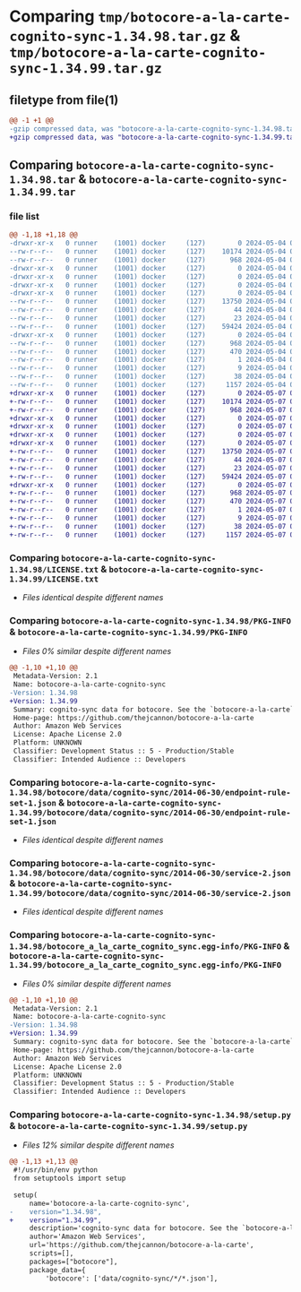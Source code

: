 # Comparing `tmp/botocore-a-la-carte-cognito-sync-1.34.98.tar.gz` & `tmp/botocore-a-la-carte-cognito-sync-1.34.99.tar.gz`

## filetype from file(1)

```diff
@@ -1 +1 @@
-gzip compressed data, was "botocore-a-la-carte-cognito-sync-1.34.98.tar", last modified: Sat May  4 01:01:17 2024, max compression
+gzip compressed data, was "botocore-a-la-carte-cognito-sync-1.34.99.tar", last modified: Tue May  7 01:02:19 2024, max compression
```

## Comparing `botocore-a-la-carte-cognito-sync-1.34.98.tar` & `botocore-a-la-carte-cognito-sync-1.34.99.tar`

### file list

```diff
@@ -1,18 +1,18 @@
-drwxr-xr-x   0 runner    (1001) docker     (127)        0 2024-05-04 01:01:17.738062 botocore-a-la-carte-cognito-sync-1.34.98/
--rw-r--r--   0 runner    (1001) docker     (127)    10174 2024-05-04 01:01:17.000000 botocore-a-la-carte-cognito-sync-1.34.98/LICENSE.txt
--rw-r--r--   0 runner    (1001) docker     (127)      968 2024-05-04 01:01:17.738062 botocore-a-la-carte-cognito-sync-1.34.98/PKG-INFO
-drwxr-xr-x   0 runner    (1001) docker     (127)        0 2024-05-04 01:01:17.734063 botocore-a-la-carte-cognito-sync-1.34.98/botocore/
-drwxr-xr-x   0 runner    (1001) docker     (127)        0 2024-05-04 01:01:17.734063 botocore-a-la-carte-cognito-sync-1.34.98/botocore/data/
-drwxr-xr-x   0 runner    (1001) docker     (127)        0 2024-05-04 01:01:17.734063 botocore-a-la-carte-cognito-sync-1.34.98/botocore/data/cognito-sync/
-drwxr-xr-x   0 runner    (1001) docker     (127)        0 2024-05-04 01:01:17.738062 botocore-a-la-carte-cognito-sync-1.34.98/botocore/data/cognito-sync/2014-06-30/
--rw-r--r--   0 runner    (1001) docker     (127)    13750 2024-05-04 01:01:11.000000 botocore-a-la-carte-cognito-sync-1.34.98/botocore/data/cognito-sync/2014-06-30/endpoint-rule-set-1.json
--rw-r--r--   0 runner    (1001) docker     (127)       44 2024-05-04 01:01:11.000000 botocore-a-la-carte-cognito-sync-1.34.98/botocore/data/cognito-sync/2014-06-30/examples-1.json
--rw-r--r--   0 runner    (1001) docker     (127)       23 2024-05-04 01:01:11.000000 botocore-a-la-carte-cognito-sync-1.34.98/botocore/data/cognito-sync/2014-06-30/paginators-1.json
--rw-r--r--   0 runner    (1001) docker     (127)    59424 2024-05-04 01:01:11.000000 botocore-a-la-carte-cognito-sync-1.34.98/botocore/data/cognito-sync/2014-06-30/service-2.json
-drwxr-xr-x   0 runner    (1001) docker     (127)        0 2024-05-04 01:01:17.738062 botocore-a-la-carte-cognito-sync-1.34.98/botocore_a_la_carte_cognito_sync.egg-info/
--rw-r--r--   0 runner    (1001) docker     (127)      968 2024-05-04 01:01:17.000000 botocore-a-la-carte-cognito-sync-1.34.98/botocore_a_la_carte_cognito_sync.egg-info/PKG-INFO
--rw-r--r--   0 runner    (1001) docker     (127)      470 2024-05-04 01:01:17.000000 botocore-a-la-carte-cognito-sync-1.34.98/botocore_a_la_carte_cognito_sync.egg-info/SOURCES.txt
--rw-r--r--   0 runner    (1001) docker     (127)        1 2024-05-04 01:01:17.000000 botocore-a-la-carte-cognito-sync-1.34.98/botocore_a_la_carte_cognito_sync.egg-info/dependency_links.txt
--rw-r--r--   0 runner    (1001) docker     (127)        9 2024-05-04 01:01:17.000000 botocore-a-la-carte-cognito-sync-1.34.98/botocore_a_la_carte_cognito_sync.egg-info/top_level.txt
--rw-r--r--   0 runner    (1001) docker     (127)       38 2024-05-04 01:01:17.738062 botocore-a-la-carte-cognito-sync-1.34.98/setup.cfg
--rw-r--r--   0 runner    (1001) docker     (127)     1157 2024-05-04 01:01:17.000000 botocore-a-la-carte-cognito-sync-1.34.98/setup.py
+drwxr-xr-x   0 runner    (1001) docker     (127)        0 2024-05-07 01:02:19.848096 botocore-a-la-carte-cognito-sync-1.34.99/
+-rw-r--r--   0 runner    (1001) docker     (127)    10174 2024-05-07 01:02:19.000000 botocore-a-la-carte-cognito-sync-1.34.99/LICENSE.txt
+-rw-r--r--   0 runner    (1001) docker     (127)      968 2024-05-07 01:02:19.848096 botocore-a-la-carte-cognito-sync-1.34.99/PKG-INFO
+drwxr-xr-x   0 runner    (1001) docker     (127)        0 2024-05-07 01:02:19.848096 botocore-a-la-carte-cognito-sync-1.34.99/botocore/
+drwxr-xr-x   0 runner    (1001) docker     (127)        0 2024-05-07 01:02:19.848096 botocore-a-la-carte-cognito-sync-1.34.99/botocore/data/
+drwxr-xr-x   0 runner    (1001) docker     (127)        0 2024-05-07 01:02:19.848096 botocore-a-la-carte-cognito-sync-1.34.99/botocore/data/cognito-sync/
+drwxr-xr-x   0 runner    (1001) docker     (127)        0 2024-05-07 01:02:19.848096 botocore-a-la-carte-cognito-sync-1.34.99/botocore/data/cognito-sync/2014-06-30/
+-rw-r--r--   0 runner    (1001) docker     (127)    13750 2024-05-07 01:02:10.000000 botocore-a-la-carte-cognito-sync-1.34.99/botocore/data/cognito-sync/2014-06-30/endpoint-rule-set-1.json
+-rw-r--r--   0 runner    (1001) docker     (127)       44 2024-05-07 01:02:10.000000 botocore-a-la-carte-cognito-sync-1.34.99/botocore/data/cognito-sync/2014-06-30/examples-1.json
+-rw-r--r--   0 runner    (1001) docker     (127)       23 2024-05-07 01:02:10.000000 botocore-a-la-carte-cognito-sync-1.34.99/botocore/data/cognito-sync/2014-06-30/paginators-1.json
+-rw-r--r--   0 runner    (1001) docker     (127)    59424 2024-05-07 01:02:10.000000 botocore-a-la-carte-cognito-sync-1.34.99/botocore/data/cognito-sync/2014-06-30/service-2.json
+drwxr-xr-x   0 runner    (1001) docker     (127)        0 2024-05-07 01:02:19.848096 botocore-a-la-carte-cognito-sync-1.34.99/botocore_a_la_carte_cognito_sync.egg-info/
+-rw-r--r--   0 runner    (1001) docker     (127)      968 2024-05-07 01:02:19.000000 botocore-a-la-carte-cognito-sync-1.34.99/botocore_a_la_carte_cognito_sync.egg-info/PKG-INFO
+-rw-r--r--   0 runner    (1001) docker     (127)      470 2024-05-07 01:02:19.000000 botocore-a-la-carte-cognito-sync-1.34.99/botocore_a_la_carte_cognito_sync.egg-info/SOURCES.txt
+-rw-r--r--   0 runner    (1001) docker     (127)        1 2024-05-07 01:02:19.000000 botocore-a-la-carte-cognito-sync-1.34.99/botocore_a_la_carte_cognito_sync.egg-info/dependency_links.txt
+-rw-r--r--   0 runner    (1001) docker     (127)        9 2024-05-07 01:02:19.000000 botocore-a-la-carte-cognito-sync-1.34.99/botocore_a_la_carte_cognito_sync.egg-info/top_level.txt
+-rw-r--r--   0 runner    (1001) docker     (127)       38 2024-05-07 01:02:19.848096 botocore-a-la-carte-cognito-sync-1.34.99/setup.cfg
+-rw-r--r--   0 runner    (1001) docker     (127)     1157 2024-05-07 01:02:19.000000 botocore-a-la-carte-cognito-sync-1.34.99/setup.py
```

### Comparing `botocore-a-la-carte-cognito-sync-1.34.98/LICENSE.txt` & `botocore-a-la-carte-cognito-sync-1.34.99/LICENSE.txt`

 * *Files identical despite different names*

### Comparing `botocore-a-la-carte-cognito-sync-1.34.98/PKG-INFO` & `botocore-a-la-carte-cognito-sync-1.34.99/PKG-INFO`

 * *Files 0% similar despite different names*

```diff
@@ -1,10 +1,10 @@
 Metadata-Version: 2.1
 Name: botocore-a-la-carte-cognito-sync
-Version: 1.34.98
+Version: 1.34.99
 Summary: cognito-sync data for botocore. See the `botocore-a-la-carte` package for more info.
 Home-page: https://github.com/thejcannon/botocore-a-la-carte
 Author: Amazon Web Services
 License: Apache License 2.0
 Platform: UNKNOWN
 Classifier: Development Status :: 5 - Production/Stable
 Classifier: Intended Audience :: Developers
```

### Comparing `botocore-a-la-carte-cognito-sync-1.34.98/botocore/data/cognito-sync/2014-06-30/endpoint-rule-set-1.json` & `botocore-a-la-carte-cognito-sync-1.34.99/botocore/data/cognito-sync/2014-06-30/endpoint-rule-set-1.json`

 * *Files identical despite different names*

### Comparing `botocore-a-la-carte-cognito-sync-1.34.98/botocore/data/cognito-sync/2014-06-30/service-2.json` & `botocore-a-la-carte-cognito-sync-1.34.99/botocore/data/cognito-sync/2014-06-30/service-2.json`

 * *Files identical despite different names*

### Comparing `botocore-a-la-carte-cognito-sync-1.34.98/botocore_a_la_carte_cognito_sync.egg-info/PKG-INFO` & `botocore-a-la-carte-cognito-sync-1.34.99/botocore_a_la_carte_cognito_sync.egg-info/PKG-INFO`

 * *Files 0% similar despite different names*

```diff
@@ -1,10 +1,10 @@
 Metadata-Version: 2.1
 Name: botocore-a-la-carte-cognito-sync
-Version: 1.34.98
+Version: 1.34.99
 Summary: cognito-sync data for botocore. See the `botocore-a-la-carte` package for more info.
 Home-page: https://github.com/thejcannon/botocore-a-la-carte
 Author: Amazon Web Services
 License: Apache License 2.0
 Platform: UNKNOWN
 Classifier: Development Status :: 5 - Production/Stable
 Classifier: Intended Audience :: Developers
```

### Comparing `botocore-a-la-carte-cognito-sync-1.34.98/setup.py` & `botocore-a-la-carte-cognito-sync-1.34.99/setup.py`

 * *Files 12% similar despite different names*

```diff
@@ -1,13 +1,13 @@
 #!/usr/bin/env python
 from setuptools import setup
 
 setup(
     name='botocore-a-la-carte-cognito-sync',
-    version="1.34.98",
+    version="1.34.99",
     description='cognito-sync data for botocore. See the `botocore-a-la-carte` package for more info.',
     author='Amazon Web Services',
     url='https://github.com/thejcannon/botocore-a-la-carte',
     scripts=[],
     packages=["botocore"],
     package_data={
         'botocore': ['data/cognito-sync/*/*.json'],
```

